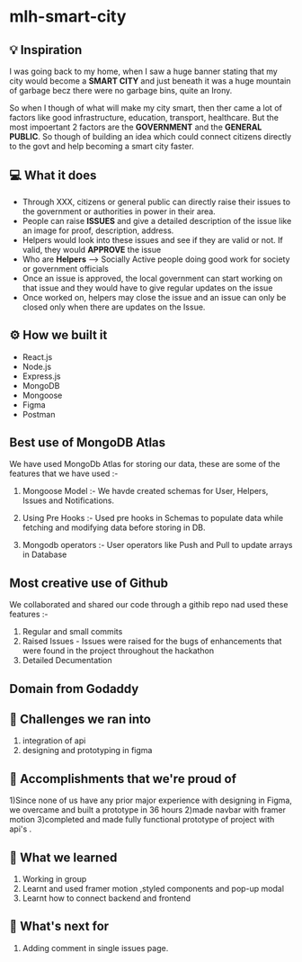 # mlh-smart-city

## 💡 Inspiration

I was going back to my home, when I saw a huge banner stating that my city would become a **SMART CITY** and just beneath it was a huge mountain of garbage becz there were no garbage bins, quite an Irony. 

So when I though of what will make my city smart, then ther came a lot of factors like good infrastructure, education, transport, healthcare. But the most impoertant 2 factors are the **GOVERNMENT** and the **GENERAL PUBLIC**. So though of building an idea which could connect citizens directly to the govt and help becoming a smart city faster.

## 💻 What it does

- Through XXX, citizens or general public can directly raise their issues to the government or authorities in power in their area. 
- People can raise **ISSUES** and give a detailed description of the issue like an image for proof, description, address.
- Helpers would look into these issues and see if they are valid or not. If valid, they would **APPROVE** the issue
- Who are **Helpers** --> Socially Active people doing good work for society or government officials
- Once an issue is approved, the local government can start working on that issue and they would have to give regular updates on the issue
- Once worked on, helpers may close the issue and an issue can only be closed only when there are updates on the Issue.   

## ⚙️ How we built it
- React.js
- Node.js
- Express.js
- MongoDB
- Mongoose
- Figma
- Postman

## Best use of MongoDB Atlas
We have used MongoDb Atlas for storing our data, these are some of the features that we have used :-

1) Mongoose Model :- We havde created schemas for User, Helpers, Issues and Notifications.

2) Using Pre Hooks :- Used pre hooks in Schemas to populate data while fetching and modifying data before storing in DB.

3) Mongodb operators :- User operators like Push and Pull to update arrays in Database

## Most creative use of Github
We collaborated and shared our code through a githib repo nad used these features :-

1) Regular and small commits
2) Raised Issues - Issues were raised for the bugs of enhancements that were found in the project throughout the hackathon
4) Detailed Decumentation

## Domain from Godaddy

## 🧠 Challenges we ran into

1) integration of api
2) designing and prototyping in figma

## 🏅 Accomplishments that we're proud of

1)Since none of us have any prior major experience with designing in Figma, we overcame and built a prototype in 36 hours
2)made navbar with framer motion
3)completed and made fully functional prototype of project with api's .

## 📖 What we learned
1) Working in group
2) Learnt and used framer motion ,styled components and pop-up modal
3) Learnt how to connect backend and frontend

## 🚀 What's next for 
 1) Adding comment in single issues page.
 
